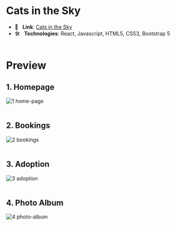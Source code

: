# Cats in the Sky

* 🔗  &nbsp; **Link**: [Cats in the Sky](https://violetluo-cats-in-the-sky.herokuapp.com)
* 🛠  &nbsp; **Technologies**: React, Javascript, HTML5, CSS3, Bootstrap 5 </br> </br>


# Preview
## 1. Homepage
![1  home-page](https://user-images.githubusercontent.com/18150621/133010023-b579539b-5d66-4f91-b0bd-80cf9a8cc10d.png)
</br></br>

## 2. Bookings
![2  bookings](https://user-images.githubusercontent.com/18150621/133010327-26b7e93e-805d-4a2c-9ce5-3bc71c3ef78d.png)
</br></br>

## 3. Adoption
![3  adoption](https://user-images.githubusercontent.com/18150621/133010355-449bf96b-6934-4707-aafc-403c81b1c6e1.png)
</br></br>

## 4. Photo Album
![4  photo-album](https://user-images.githubusercontent.com/18150621/133010364-45be0c59-f223-4a47-a598-43a155a59eaa.png)
</br></br>
